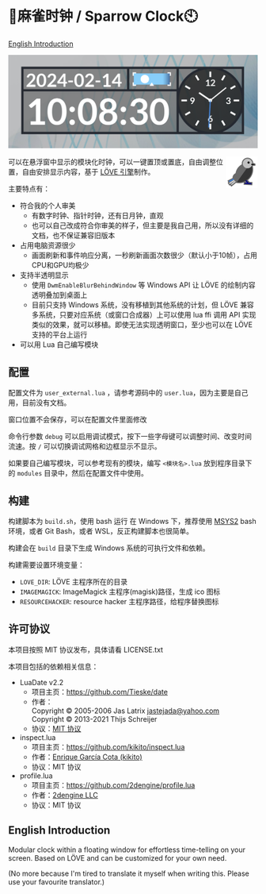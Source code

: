 
# 🐥麻雀时钟 / Sparrow Clock🕙

[English Introduction](#english-introduction)

![](images/screenshot.png)

<img src="images/sparrow.png" align="right" width="64" height="64">

可以在悬浮窗中显示的模块化时钟，可以一键置顶或置底，自由调整位置，自由安排显示内容，基于 [LÖVE 引擎](https://love2d.org/)制作。

主要特点有：
- 符合我的个人审美
  - 有数字时钟、指针时钟，还有日月钟，直观
  - 也可以自己改成符合你审美的样子，但主要是我自己用，所以没有详细的文档，也不保证兼容旧版本
- 占用电脑资源很少
  - 画面刷新和事件响应分离，一秒刷新画面次数很少（默认小于10帧），占用CPU和GPU均极少
- 支持半透明显示
  - 使用 `DwmEnableBlurBehindWindow` 等 Windows API 让 LÖVE 的绘制内容透明叠加到桌面上
  - 目前只支持 Windows 系统，没有移植到其他系统的计划，但 LÖVE 兼容多系统，只要对应系统（或窗口合成器）上可以使用 lua ffi 调用 API 实现类似的效果，就可以移植。即使无法实现透明窗口，至少也可以在 LÖVE 支持的平台上运行
- 可以用 Lua 自己编写模块

## 配置

配置文件为 `user_external.lua` ，请参考源码中的 `user.lua`，因为主要是自己用，目前没有文档。

窗口位置不会保存，可以在配置文件里面修改

命令行参数 `debug` 可以启用调试模式，按下一些字母键可以调整时间、改变时间流速。按 `/` 可以切换调试网格和边框显示不显示。

如果要自己编写模块，可以参考现有的模块，编写 `<模块名>.lua` 放到程序目录下的 `modules` 目录中，然后在配置文件中使用。

## 构建

构建脚本为 `build.sh`，使用 bash 运行
在 Windows 下，推荐使用 [MSYS2](https://www.msys2.org/) bash 环境，或者 Git Bash，或者 WSL，反正构建脚本也很简单。

构建会在 `build` 目录下生成 Windows 系统的可执行文件和依赖。

构建需要设置环境变量：

- `LOVE_DIR`: LÖVE 主程序所在的目录
- `IMAGEMAGICK`: ImageMagick 主程序(magisk)路径，生成 ico 图标
- `RESOURCEHACKER`: resource hacker 主程序路径，给程序替换图标

## 许可协议

本项目按照 MIT 协议发布，具体请看 LICENSE.txt

本项目包括的依赖相关信息：

- LuaDate v2.2
  - 项目主页：<https://github.com/Tieske/date>
  - 作者：\
    Copyright © 2005-2006 Jas Latrix <jastejada@yahoo.com>\
    Copyright © 2013-2021 Thijs Schreijer
  - 协议：[MIT 协议](https://opensource.org/license/mit/)
- inspect.lua
  - 项目主页：<https://github.com/kikito/inspect.lua>
  - 作者：[Enrique García Cota (kikito)](https://github.com/kikito)
  - 协议：MIT 协议
- profile.lua
  - 项目主页：<https://github.com/2dengine/profile.lua>
  - 作者：[2dengine LLC](https://github.com/2dengine)
  - 协议：MIT 协议

## English Introduction

Modular clock within a floating window for effortless time-telling on your screen. Based on LÖVE and can be customized for your own need.

(No more because I'm tired to translate it myself when writing this. Please use your favourite translator.)
